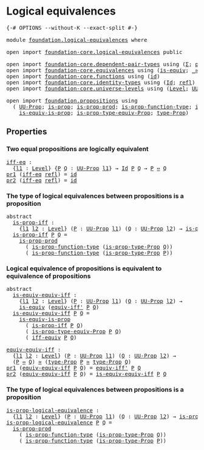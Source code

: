 # Logical equivalences

<pre class="Agda"><a id="33" class="Symbol">{-#</a> <a id="37" class="Keyword">OPTIONS</a> <a id="45" class="Pragma">--without-K</a> <a id="57" class="Pragma">--exact-split</a> <a id="71" class="Symbol">#-}</a>

<a id="76" class="Keyword">module</a> <a id="83" href="foundation.logical-equivalences.html" class="Module">foundation.logical-equivalences</a> <a id="115" class="Keyword">where</a>

<a id="122" class="Keyword">open</a> <a id="127" class="Keyword">import</a> <a id="134" href="foundation-core.logical-equivalences.html" class="Module">foundation-core.logical-equivalences</a> <a id="171" class="Keyword">public</a>

<a id="179" class="Keyword">open</a> <a id="184" class="Keyword">import</a> <a id="191" href="foundation-core.dependent-pair-types.html" class="Module">foundation-core.dependent-pair-types</a> <a id="228" class="Keyword">using</a> <a id="234" class="Symbol">(</a><a id="235" href="foundation-core.dependent-pair-types.html#502" class="Record">Σ</a><a id="236" class="Symbol">;</a> <a id="238" href="foundation-core.dependent-pair-types.html#575" class="InductiveConstructor">pair</a><a id="242" class="Symbol">;</a> <a id="244" href="foundation-core.dependent-pair-types.html#592" class="Field">pr1</a><a id="247" class="Symbol">;</a> <a id="249" href="foundation-core.dependent-pair-types.html#604" class="Field">pr2</a><a id="252" class="Symbol">)</a>
<a id="254" class="Keyword">open</a> <a id="259" class="Keyword">import</a> <a id="266" href="foundation-core.equivalences.html" class="Module">foundation-core.equivalences</a> <a id="295" class="Keyword">using</a> <a id="301" class="Symbol">(</a><a id="302" href="foundation-core.equivalences.html#1542" class="Function">is-equiv</a><a id="310" class="Symbol">;</a> <a id="312" href="foundation-core.equivalences.html#1607" class="Function Operator">_≃_</a><a id="315" class="Symbol">)</a>
<a id="317" class="Keyword">open</a> <a id="322" class="Keyword">import</a> <a id="329" href="foundation-core.functions.html" class="Module">foundation-core.functions</a> <a id="355" class="Keyword">using</a> <a id="361" class="Symbol">(</a><a id="362" href="foundation-core.functions.html#309" class="Function">id</a><a id="364" class="Symbol">)</a>
<a id="366" class="Keyword">open</a> <a id="371" class="Keyword">import</a> <a id="378" href="foundation-core.identity-types.html" class="Module">foundation-core.identity-types</a> <a id="409" class="Keyword">using</a> <a id="415" class="Symbol">(</a><a id="416" href="foundation-core.identity-types.html#641" class="Datatype">Id</a><a id="418" class="Symbol">;</a> <a id="420" href="foundation-core.identity-types.html#694" class="InductiveConstructor">refl</a><a id="424" class="Symbol">)</a>
<a id="426" class="Keyword">open</a> <a id="431" class="Keyword">import</a> <a id="438" href="foundation-core.universe-levels.html" class="Module">foundation-core.universe-levels</a> <a id="470" class="Keyword">using</a> <a id="476" class="Symbol">(</a><a id="477" href="Agda.Primitive.html#597" class="Postulate">Level</a><a id="482" class="Symbol">;</a> <a id="484" href="foundation-core.universe-levels.html#222" class="Primitive">UU</a><a id="486" class="Symbol">)</a>

<a id="489" class="Keyword">open</a> <a id="494" class="Keyword">import</a> <a id="501" href="foundation.propositions.html" class="Module">foundation.propositions</a> <a id="525" class="Keyword">using</a>
  <a id="533" class="Symbol">(</a> <a id="535" href="foundation-core.propositions.html#1380" class="Function">UU-Prop</a><a id="542" class="Symbol">;</a> <a id="544" href="foundation-core.propositions.html#1295" class="Function">is-prop</a><a id="551" class="Symbol">;</a> <a id="553" href="foundation-core.propositions.html#5714" class="Function">is-prop-prod</a><a id="565" class="Symbol">;</a> <a id="567" href="foundation-core.propositions.html#7822" class="Function">is-prop-function-type</a><a id="588" class="Symbol">;</a> <a id="590" href="foundation-core.propositions.html#1549" class="Function">is-prop-type-Prop</a><a id="607" class="Symbol">;</a>
    <a id="613" href="foundation-core.propositions.html#3682" class="Function">is-equiv-is-prop</a><a id="629" class="Symbol">;</a> <a id="631" href="foundation-core.propositions.html#9942" class="Function">is-prop-type-equiv-Prop</a><a id="654" class="Symbol">;</a> <a id="656" href="foundation-core.propositions.html#1482" class="Function">type-Prop</a><a id="665" class="Symbol">)</a>
</pre>
## Properties

### Two equal propositions are logically equivalent

<pre class="Agda"><a id="iff-eq"></a><a id="748" href="foundation.logical-equivalences.html#748" class="Function">iff-eq</a> <a id="755" class="Symbol">:</a>
  <a id="759" class="Symbol">{</a><a id="760" href="foundation.logical-equivalences.html#760" class="Bound">l1</a> <a id="763" class="Symbol">:</a> <a id="765" href="Agda.Primitive.html#597" class="Postulate">Level</a><a id="770" class="Symbol">}</a> <a id="772" class="Symbol">{</a><a id="773" href="foundation.logical-equivalences.html#773" class="Bound">P</a> <a id="775" href="foundation.logical-equivalences.html#775" class="Bound">Q</a> <a id="777" class="Symbol">:</a> <a id="779" href="foundation-core.propositions.html#1380" class="Function">UU-Prop</a> <a id="787" href="foundation.logical-equivalences.html#760" class="Bound">l1</a><a id="789" class="Symbol">}</a> <a id="791" class="Symbol">→</a> <a id="793" href="foundation-core.identity-types.html#641" class="Datatype">Id</a> <a id="796" href="foundation.logical-equivalences.html#773" class="Bound">P</a> <a id="798" href="foundation.logical-equivalences.html#775" class="Bound">Q</a> <a id="800" class="Symbol">→</a> <a id="802" href="foundation.logical-equivalences.html#773" class="Bound">P</a> <a id="804" href="foundation-core.logical-equivalences.html#1025" class="Function Operator">⇔</a> <a id="806" href="foundation.logical-equivalences.html#775" class="Bound">Q</a>
<a id="808" href="foundation-core.dependent-pair-types.html#592" class="Field">pr1</a> <a id="812" class="Symbol">(</a><a id="813" href="foundation.logical-equivalences.html#748" class="Function">iff-eq</a> <a id="820" href="foundation-core.identity-types.html#694" class="InductiveConstructor">refl</a><a id="824" class="Symbol">)</a> <a id="826" class="Symbol">=</a> <a id="828" href="foundation-core.functions.html#309" class="Function">id</a>
<a id="831" href="foundation-core.dependent-pair-types.html#604" class="Field">pr2</a> <a id="835" class="Symbol">(</a><a id="836" href="foundation.logical-equivalences.html#748" class="Function">iff-eq</a> <a id="843" href="foundation-core.identity-types.html#694" class="InductiveConstructor">refl</a><a id="847" class="Symbol">)</a> <a id="849" class="Symbol">=</a> <a id="851" href="foundation-core.functions.html#309" class="Function">id</a>
</pre>
### The type of logical equivalences between propositions is a proposition

<pre class="Agda"><a id="943" class="Keyword">abstract</a>
  <a id="is-prop-iff"></a><a id="954" href="foundation.logical-equivalences.html#954" class="Function">is-prop-iff</a> <a id="966" class="Symbol">:</a>
    <a id="972" class="Symbol">{</a><a id="973" href="foundation.logical-equivalences.html#973" class="Bound">l1</a> <a id="976" href="foundation.logical-equivalences.html#976" class="Bound">l2</a> <a id="979" class="Symbol">:</a> <a id="981" href="Agda.Primitive.html#597" class="Postulate">Level</a><a id="986" class="Symbol">}</a> <a id="988" class="Symbol">(</a><a id="989" href="foundation.logical-equivalences.html#989" class="Bound">P</a> <a id="991" class="Symbol">:</a> <a id="993" href="foundation-core.propositions.html#1380" class="Function">UU-Prop</a> <a id="1001" href="foundation.logical-equivalences.html#973" class="Bound">l1</a><a id="1003" class="Symbol">)</a> <a id="1005" class="Symbol">(</a><a id="1006" href="foundation.logical-equivalences.html#1006" class="Bound">Q</a> <a id="1008" class="Symbol">:</a> <a id="1010" href="foundation-core.propositions.html#1380" class="Function">UU-Prop</a> <a id="1018" href="foundation.logical-equivalences.html#976" class="Bound">l2</a><a id="1020" class="Symbol">)</a> <a id="1022" class="Symbol">→</a> <a id="1024" href="foundation-core.propositions.html#1295" class="Function">is-prop</a> <a id="1032" class="Symbol">(</a><a id="1033" href="foundation.logical-equivalences.html#989" class="Bound">P</a> <a id="1035" href="foundation-core.logical-equivalences.html#1025" class="Function Operator">⇔</a> <a id="1037" href="foundation.logical-equivalences.html#1006" class="Bound">Q</a><a id="1038" class="Symbol">)</a>
  <a id="1042" href="foundation.logical-equivalences.html#954" class="Function">is-prop-iff</a> <a id="1054" href="foundation.logical-equivalences.html#1054" class="Bound">P</a> <a id="1056" href="foundation.logical-equivalences.html#1056" class="Bound">Q</a> <a id="1058" class="Symbol">=</a>
    <a id="1064" href="foundation-core.propositions.html#5714" class="Function">is-prop-prod</a>
      <a id="1083" class="Symbol">(</a> <a id="1085" href="foundation-core.propositions.html#7822" class="Function">is-prop-function-type</a> <a id="1107" class="Symbol">(</a><a id="1108" href="foundation-core.propositions.html#1549" class="Function">is-prop-type-Prop</a> <a id="1126" href="foundation.logical-equivalences.html#1056" class="Bound">Q</a><a id="1127" class="Symbol">))</a>
      <a id="1136" class="Symbol">(</a> <a id="1138" href="foundation-core.propositions.html#7822" class="Function">is-prop-function-type</a> <a id="1160" class="Symbol">(</a><a id="1161" href="foundation-core.propositions.html#1549" class="Function">is-prop-type-Prop</a> <a id="1179" href="foundation.logical-equivalences.html#1054" class="Bound">P</a><a id="1180" class="Symbol">))</a>
</pre>
### Logical equivalence of propositions is equivalent to equivalence of propositions

<pre class="Agda"><a id="1282" class="Keyword">abstract</a>
  <a id="is-equiv-equiv-iff"></a><a id="1293" href="foundation.logical-equivalences.html#1293" class="Function">is-equiv-equiv-iff</a> <a id="1312" class="Symbol">:</a>
    <a id="1318" class="Symbol">{</a><a id="1319" href="foundation.logical-equivalences.html#1319" class="Bound">l1</a> <a id="1322" href="foundation.logical-equivalences.html#1322" class="Bound">l2</a> <a id="1325" class="Symbol">:</a> <a id="1327" href="Agda.Primitive.html#597" class="Postulate">Level</a><a id="1332" class="Symbol">}</a> <a id="1334" class="Symbol">(</a><a id="1335" href="foundation.logical-equivalences.html#1335" class="Bound">P</a> <a id="1337" class="Symbol">:</a> <a id="1339" href="foundation-core.propositions.html#1380" class="Function">UU-Prop</a> <a id="1347" href="foundation.logical-equivalences.html#1319" class="Bound">l1</a><a id="1349" class="Symbol">)</a> <a id="1351" class="Symbol">(</a><a id="1352" href="foundation.logical-equivalences.html#1352" class="Bound">Q</a> <a id="1354" class="Symbol">:</a> <a id="1356" href="foundation-core.propositions.html#1380" class="Function">UU-Prop</a> <a id="1364" href="foundation.logical-equivalences.html#1322" class="Bound">l2</a><a id="1366" class="Symbol">)</a> <a id="1368" class="Symbol">→</a>
    <a id="1374" href="foundation-core.equivalences.html#1542" class="Function">is-equiv</a> <a id="1383" class="Symbol">(</a><a id="1384" href="foundation-core.logical-equivalences.html#1516" class="Function">equiv-iff&#39;</a> <a id="1395" href="foundation.logical-equivalences.html#1335" class="Bound">P</a> <a id="1397" href="foundation.logical-equivalences.html#1352" class="Bound">Q</a><a id="1398" class="Symbol">)</a>
  <a id="1402" href="foundation.logical-equivalences.html#1293" class="Function">is-equiv-equiv-iff</a> <a id="1421" href="foundation.logical-equivalences.html#1421" class="Bound">P</a> <a id="1423" href="foundation.logical-equivalences.html#1423" class="Bound">Q</a> <a id="1425" class="Symbol">=</a>
    <a id="1431" href="foundation-core.propositions.html#3682" class="Function">is-equiv-is-prop</a>
      <a id="1454" class="Symbol">(</a> <a id="1456" href="foundation.logical-equivalences.html#954" class="Function">is-prop-iff</a> <a id="1468" href="foundation.logical-equivalences.html#1421" class="Bound">P</a> <a id="1470" href="foundation.logical-equivalences.html#1423" class="Bound">Q</a><a id="1471" class="Symbol">)</a>
      <a id="1479" class="Symbol">(</a> <a id="1481" href="foundation-core.propositions.html#9942" class="Function">is-prop-type-equiv-Prop</a> <a id="1505" href="foundation.logical-equivalences.html#1421" class="Bound">P</a> <a id="1507" href="foundation.logical-equivalences.html#1423" class="Bound">Q</a><a id="1508" class="Symbol">)</a>
      <a id="1516" class="Symbol">(</a> <a id="1518" href="foundation-core.logical-equivalences.html#1814" class="Function">iff-equiv</a> <a id="1528" href="foundation.logical-equivalences.html#1421" class="Bound">P</a> <a id="1530" href="foundation.logical-equivalences.html#1423" class="Bound">Q</a><a id="1531" class="Symbol">)</a>

<a id="equiv-equiv-iff"></a><a id="1534" href="foundation.logical-equivalences.html#1534" class="Function">equiv-equiv-iff</a> <a id="1550" class="Symbol">:</a>
  <a id="1554" class="Symbol">{</a><a id="1555" href="foundation.logical-equivalences.html#1555" class="Bound">l1</a> <a id="1558" href="foundation.logical-equivalences.html#1558" class="Bound">l2</a> <a id="1561" class="Symbol">:</a> <a id="1563" href="Agda.Primitive.html#597" class="Postulate">Level</a><a id="1568" class="Symbol">}</a> <a id="1570" class="Symbol">(</a><a id="1571" href="foundation.logical-equivalences.html#1571" class="Bound">P</a> <a id="1573" class="Symbol">:</a> <a id="1575" href="foundation-core.propositions.html#1380" class="Function">UU-Prop</a> <a id="1583" href="foundation.logical-equivalences.html#1555" class="Bound">l1</a><a id="1585" class="Symbol">)</a> <a id="1587" class="Symbol">(</a><a id="1588" href="foundation.logical-equivalences.html#1588" class="Bound">Q</a> <a id="1590" class="Symbol">:</a> <a id="1592" href="foundation-core.propositions.html#1380" class="Function">UU-Prop</a> <a id="1600" href="foundation.logical-equivalences.html#1558" class="Bound">l2</a><a id="1602" class="Symbol">)</a> <a id="1604" class="Symbol">→</a>
  <a id="1608" class="Symbol">(</a><a id="1609" href="foundation.logical-equivalences.html#1571" class="Bound">P</a> <a id="1611" href="foundation-core.logical-equivalences.html#1025" class="Function Operator">⇔</a> <a id="1613" href="foundation.logical-equivalences.html#1588" class="Bound">Q</a><a id="1614" class="Symbol">)</a> <a id="1616" href="foundation-core.equivalences.html#1607" class="Function Operator">≃</a> <a id="1618" class="Symbol">(</a><a id="1619" href="foundation-core.propositions.html#1482" class="Function">type-Prop</a> <a id="1629" href="foundation.logical-equivalences.html#1571" class="Bound">P</a> <a id="1631" href="foundation-core.equivalences.html#1607" class="Function Operator">≃</a> <a id="1633" href="foundation-core.propositions.html#1482" class="Function">type-Prop</a> <a id="1643" href="foundation.logical-equivalences.html#1588" class="Bound">Q</a><a id="1644" class="Symbol">)</a>
<a id="1646" href="foundation-core.dependent-pair-types.html#592" class="Field">pr1</a> <a id="1650" class="Symbol">(</a><a id="1651" href="foundation.logical-equivalences.html#1534" class="Function">equiv-equiv-iff</a> <a id="1667" href="foundation.logical-equivalences.html#1667" class="Bound">P</a> <a id="1669" href="foundation.logical-equivalences.html#1669" class="Bound">Q</a><a id="1670" class="Symbol">)</a> <a id="1672" class="Symbol">=</a> <a id="1674" href="foundation-core.logical-equivalences.html#1516" class="Function">equiv-iff&#39;</a> <a id="1685" href="foundation.logical-equivalences.html#1667" class="Bound">P</a> <a id="1687" href="foundation.logical-equivalences.html#1669" class="Bound">Q</a>
<a id="1689" href="foundation-core.dependent-pair-types.html#604" class="Field">pr2</a> <a id="1693" class="Symbol">(</a><a id="1694" href="foundation.logical-equivalences.html#1534" class="Function">equiv-equiv-iff</a> <a id="1710" href="foundation.logical-equivalences.html#1710" class="Bound">P</a> <a id="1712" href="foundation.logical-equivalences.html#1712" class="Bound">Q</a><a id="1713" class="Symbol">)</a> <a id="1715" class="Symbol">=</a> <a id="1717" href="foundation.logical-equivalences.html#1293" class="Function">is-equiv-equiv-iff</a> <a id="1736" href="foundation.logical-equivalences.html#1710" class="Bound">P</a> <a id="1738" href="foundation.logical-equivalences.html#1712" class="Bound">Q</a>
</pre>
### The type of logical equivalences between propositions is a proposition

<pre class="Agda"><a id="is-prop-logical-equivalence"></a><a id="1829" href="foundation.logical-equivalences.html#1829" class="Function">is-prop-logical-equivalence</a> <a id="1857" class="Symbol">:</a>
  <a id="1861" class="Symbol">{</a><a id="1862" href="foundation.logical-equivalences.html#1862" class="Bound">l1</a> <a id="1865" href="foundation.logical-equivalences.html#1865" class="Bound">l2</a> <a id="1868" class="Symbol">:</a> <a id="1870" href="Agda.Primitive.html#597" class="Postulate">Level</a><a id="1875" class="Symbol">}</a> <a id="1877" class="Symbol">(</a><a id="1878" href="foundation.logical-equivalences.html#1878" class="Bound">P</a> <a id="1880" class="Symbol">:</a> <a id="1882" href="foundation-core.propositions.html#1380" class="Function">UU-Prop</a> <a id="1890" href="foundation.logical-equivalences.html#1862" class="Bound">l1</a><a id="1892" class="Symbol">)</a> <a id="1894" class="Symbol">(</a><a id="1895" href="foundation.logical-equivalences.html#1895" class="Bound">Q</a> <a id="1897" class="Symbol">:</a> <a id="1899" href="foundation-core.propositions.html#1380" class="Function">UU-Prop</a> <a id="1907" href="foundation.logical-equivalences.html#1865" class="Bound">l2</a><a id="1909" class="Symbol">)</a> <a id="1911" class="Symbol">→</a> <a id="1913" href="foundation-core.propositions.html#1295" class="Function">is-prop</a> <a id="1921" class="Symbol">(</a><a id="1922" href="foundation.logical-equivalences.html#1878" class="Bound">P</a> <a id="1924" href="foundation-core.logical-equivalences.html#1025" class="Function Operator">⇔</a> <a id="1926" href="foundation.logical-equivalences.html#1895" class="Bound">Q</a><a id="1927" class="Symbol">)</a>
<a id="1929" href="foundation.logical-equivalences.html#1829" class="Function">is-prop-logical-equivalence</a> <a id="1957" href="foundation.logical-equivalences.html#1957" class="Bound">P</a> <a id="1959" href="foundation.logical-equivalences.html#1959" class="Bound">Q</a> <a id="1961" class="Symbol">=</a>
  <a id="1965" href="foundation-core.propositions.html#5714" class="Function">is-prop-prod</a>
    <a id="1982" class="Symbol">(</a> <a id="1984" href="foundation-core.propositions.html#7822" class="Function">is-prop-function-type</a> <a id="2006" class="Symbol">(</a><a id="2007" href="foundation-core.propositions.html#1549" class="Function">is-prop-type-Prop</a> <a id="2025" href="foundation.logical-equivalences.html#1959" class="Bound">Q</a><a id="2026" class="Symbol">))</a>
    <a id="2033" class="Symbol">(</a> <a id="2035" href="foundation-core.propositions.html#7822" class="Function">is-prop-function-type</a> <a id="2057" class="Symbol">(</a><a id="2058" href="foundation-core.propositions.html#1549" class="Function">is-prop-type-Prop</a> <a id="2076" href="foundation.logical-equivalences.html#1957" class="Bound">P</a><a id="2077" class="Symbol">))</a>
</pre>